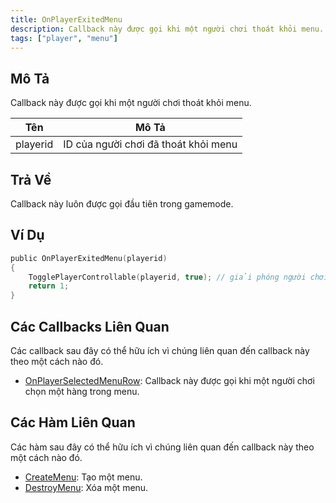 ```yaml
---
title: OnPlayerExitedMenu
description: Callback này được gọi khi một người chơi thoát khỏi menu.
tags: ["player", "menu"]
---
```


## Mô Tả

Callback này được gọi khi một người chơi thoát khỏi menu.

| Tên        | Mô Tả                                    |
| ---------- | ---------------------------------------- |
| playerid   | ID của người chơi đã thoát khỏi menu     |

## Trả Về

Callback này luôn được gọi đầu tiên trong gamemode.

## Ví Dụ

```c
public OnPlayerExitedMenu(playerid)
{
    TogglePlayerControllable(playerid, true); // giải phóng người chơi khi họ thoát khỏi menu
    return 1;
}
```

## Các Callbacks Liên Quan

Các callback sau đây có thể hữu ích vì chúng liên quan đến callback này theo một cách nào đó.

- [OnPlayerSelectedMenuRow](OnPlayerSelectedMenuRow): Callback này được gọi khi một người chơi chọn một hàng trong menu.

## Các Hàm Liên Quan

Các hàm sau đây có thể hữu ích vì chúng liên quan đến callback này theo một cách nào đó.

- [CreateMenu](../functions/CreateMenu): Tạo một menu.
- [DestroyMenu](../functions/DestroyMenu): Xóa một menu.